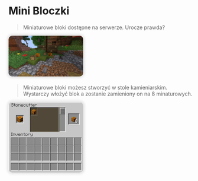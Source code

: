 <style>
img:not(.medium-zoom-image--opened):not(.navbar-link-icon) {
    max-width: 40%;
    margin: 0 8px 4px 0;
    box-shadow: 0 0 6px 4px rgba(0, 0, 0, .1);
    border-radius: 10px;
}
</style>


# Mini Bloczki

> <span class="blue">Miniaturowe bloki</span>  dostępne na serwerze. Urocze prawda?

![image](../images/miniblocks/mb_1.webp)


> <span class="blue">Miniaturowe bloki</span> możesz stworzyć w <span class="blue">stole kamieniarskim</span>. <br> Wystarczy włożyć blok a zostanie zamieniony on na <span class="blue">8</span> minaturowych.

![image](../images/miniblocks/mb_2.webp)